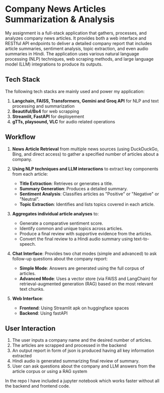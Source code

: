 # Company News Articles Summarization & Analysis

My assignment is a full-stack application that gathers, processes, and analyzes company news articles. It provides both a web interface and RESTful API endpoints to deliver a detailed company report that includes article summaries, sentiment analysis, topic extraction, and even audio summaries in Hindi. The application uses various natural language processing (NLP) techniques, web scraping methods, and large language model (LLM) integrations to produce its outputs.

## Tech Stack

The following tech stacks are mainly used and power my application:

1. **Langchain, FAISS, Transformers, Gemini and Groq API** for NLP and text processing and summarization 
2. **Beautiful/Bs4** for web scrapping 
3. **Streamlit, FastAPI** for deployement
4. **gTTs, playsound, VLC** for audio related operations

## Workflow

1. **News Article Retrieval** from multiple news sources (using DuckDuckGo, Bing, and direct access) to gather a specified number of articles about a company.

2. **Using NLP techniques and LLM interactions** to extract key components from each article:
   - **Title Extraction**: Retrieves or generates a title.
   - **Summary Generation**: Produces a detailed summary.
   - **Sentiment Analysis**: Classifies articles as "Positive" or "Negative" or "Neutral".
   - **Topic Extraction**: Identifies and lists topics covered in each article.

3. **Aggregates individual article analyses** to:
   - Generate a comparative sentiment score.
   - Identify common and unique topics across articles.
   - Produce a final review with supportive evidence from the articles.
   - Convert the final review to a Hindi audio summary using text-to-speech.

4. **Chat Interface**: Provides two chat modes (simple and advanced) to ask follow-up questions about the company report:
   - **Simple Mode**: Answers are generated using the full corpus of articles.
   - **Advanced Mode**: Uses a vector store (via FAISS and LangChain) for retrieval-augmented generation (RAG) based on the most relevant text chunks.

5. **Web Interface**: 
   - **Frontend**: Using Streamlit apk on huggingface spaces 
   - **Backend**: Using fastAPI

## User Interaction

1. The user inputs a company name and the desired number of articles.
2. The articles are scrapped and processed in the backend
3. An output report in form of json is produced having all key information extracted
4. Hindi audio is generated summarizing final review of summary.
5. User can ask questions about the company and LLM answers from the article corpus or using a RAG system

In the repo I have included a jupyter notebook which works faster without all the backend and frontend code.
